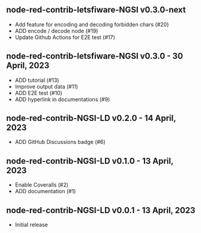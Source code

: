 ## node-red-contrib-letsfiware-NGSI v0.3.0-next

-   Add feature for encoding and decoding forbidden chars (#20)
-   ADD encode / decode node (#19)
-   Update Github Actions for E2E test (#17)

## node-red-contrib-letsfiware-NGSI v0.3.0 - 30 April, 2023

-   ADD tutorial (#13)
-   Improve output data (#11)
-   ADD E2E test (#10)
-   ADD hyperlink in documentations (#9)

## node-red-contrib-NGSI-LD v0.2.0 - 14 April, 2023

-   ADD GitHub Discussions badge (#6)

## node-red-contrib-NGSI-LD v0.1.0 - 13 April, 2023

-   Enable Coveralls (#2)
-   ADD documentation (#1)

## node-red-contrib-NGSI-LD v0.0.1 - 13 April, 2023

-   Initial release
